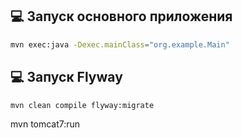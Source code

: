 ## :computer: Запуск основного приложения
```bash
mvn exec:java -Dexec.mainClass="org.example.Main"
```



## :computer: Запуск Flyway
```bash
mvn clean compile flyway:migrate
```

mvn tomcat7:run
